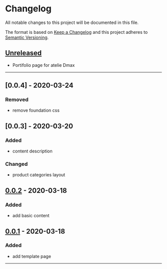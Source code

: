 # Changelog
All notable changes to this project will be documented in this file.

The format is based on [Keep a Changelog][Keep a Changelog] and this project adheres to [Semantic Versioning][Semantic Versioning].

## [Unreleased]
- Portifolio page for atelie Dmax
---
## [0.0.4] - 2020-03-24
### Removed
- remove foundation css

## [0.0.3] - 2020-03-20
### Added
- content description
### Changed
- product categories layout

## [0.0.2] - 2020-03-18
### Added
- add basic content

## [0.0.1] - 2020-03-18
### Added
- add template page
---

<!-- Links -->
[Keep a Changelog]: https://keepachangelog.com/
[Semantic Versioning]: https://semver.org/

<!-- Versions -->
[Unreleased]: https://github.com/ucavalcante/AtelieDmaxPage/compare/v1.0.0...HEAD
[Released]: https://github.com/ucavalcante/AtelieDmaxPage/releases
[0.0.2]: https://github.com/ucavalcante/AtelieDmaxPage/compare/v0.0.1..v0.0.2
[0.0.1]: https://github.com/ucavalcante/AtelieDmaxPage/releases/v0.0.1